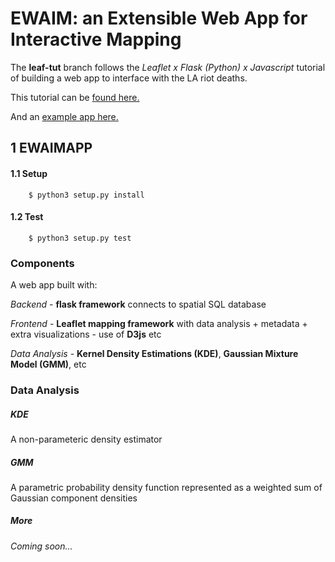 # EWAIM: an Extensible Web App for Interactive Mapping

The **leaf-tut** branch follows the *Leaflet x Flask (Python) x Javascript* tutorial of building a web app to interface with the LA riot deaths.

This tutorial can be [found here.](https://first-news-app.readthedocs.io/en/latest/)

And an [example app here.](http://ireapps.github.io/first-news-app/build/index.html)

## 1 EWAIMAPP

#### 1.1 Setup

```
    $ python3 setup.py install 
```

#### 1.2 Test

```
    $ python3 setup.py test
```

### Components

A web app built with:

*Backend* - **flask framework** connects to spatial SQL database

*Frontend* - **Leaflet mapping framework** with data analysis + metadata + extra visualizations - use of **D3js** etc

*Data Analysis* - **Kernel Density Estimations (KDE)**, **Gaussian Mixture Model (GMM)**, etc

### Data Analysis

##### KDE

A non-parameteric density estimator

##### GMM

A parametric probability density function represented as a weighted sum of Gaussian component densities

##### More

*Coming soon...*
